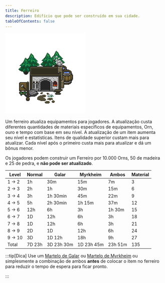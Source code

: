 ```yaml
---
title: Ferreiro
description: Edifício que pode ser construído em sua cidade.
tableOfContents: false
---
```


![Ferreiro](https://raw.githubusercontent.com/Orna-Brasil/Assets/main/Edificios/Blacksmith.webp)

Um ferreiro atualiza equipamentos para jogadores. A atualização custa diferentes quantidades de materiais específicos de equipamentos, Orn, ouro e tempo com base em seu nível. A atualização de um item aumenta seu nível e estatísticas. Itens de qualidade superior custam mais para atualizar. Cada nível após o primeiro custa mais para atualizar e dá um bônus menor.

Os jogadores podem construir um Ferreiro por 10.000 Orns, 50 de madeira e 25 de pedra, e **não pode ser atualizado**.

| Level   | Normal | Galar      | Myrkheim   | Ambos   | Material |
|---------|--------|------------|------------|---------|----------|
| 1 -> 2  | 1h     | 30m        | 15m        | 7m      | 3        |
| 2 -> 3  | 2h     | 1h         | 30m        | 15m     | 6        |
| 3 -> 4  | 3h     | 1h 30min   |  45m       | 22m     | 9        |
| 4 -> 5  | 5h     | 2h 30min   | 1h 15m     | 37m     | 12       |
| 5 -> 6  | 12h    | 6h         | 3h         | 1h 30m  | 15       |
| 6 -> 7  | 1D     | 12h        | 6h         | 3h      | 18       |
| 7 -> 8  | 1D     | 12h        | 6h         | 3h      | 21       |
| 8 -> 9  | 2D     | 1D         | 12h        | 6h      | 24       |
| 9 -> 10 | 3D     | 1D 12h     | 18h        | 9h      | 27       |
| Total   | 7D 23h | 3D 23h 30m | 1D 23h 45m | 23h 51m | 135      |


:::tip[Dica]
Use um [Martelo de Galar](https://playorna.com/codex/items/galars-hammer/) ou [Martelo de Myrkheim](https://playorna.com/codex/items/myrkheim-hammer/) ou simplesmente a combinação de ambos **antes** de colocar o item no ferreiro para reduzir o tempo de espera para ficar pronto.

:::